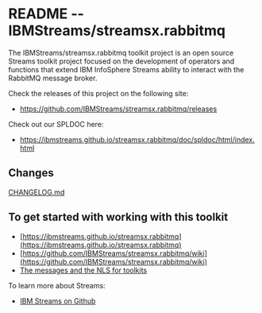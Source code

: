 # README -- IBMStreams/streamsx.rabbitmq

The IBMStreams/streamsx.rabbitmq toolkit project is an open source Streams toolkit project focused on the development of operators and functions that extend IBM InfoSphere Streams ability to interact with the RabbitMQ message broker.

Check the releases of this project on the following site:
* https://github.com/IBMStreams/streamsx.rabbitmq/releases

Check out our SPLDOC here: 
* https://ibmstreams.github.io/streamsx.rabbitmq/doc/spldoc/html/index.html

## Changes
[CHANGELOG.md](com.ibm.streamsx.rabbitmq/CHANGELOG.md)

## To get started with working with this toolkit
* [https://ibmstreams.github.io/streamsx.rabbitmq](https://ibmstreams.github.io/streamsx.rabbitmq)
* [https://github.com/IBMStreams/streamsx.rabbitmq/wiki](https://github.com/IBMStreams/streamsx.rabbitmq/wiki)
* [The messages and the NLS for toolkits](https://github.com/IBMStreams/administration/wiki/Messages-and-National-Language-Support-for-toolkits)


To learn more about Streams:

* [IBM Streams on Github](http://ibmstreams.github.io)



